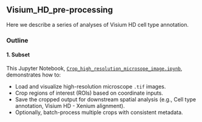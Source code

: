 ## Visium_HD_pre-processing
Here we describe a series of analyses of Visium HD cell type annotation.

### Outline
#### 1. Subset
This Jupyter Notebook, [`Crop_high_resolution_microsope_image.ipynb`](1.Visium_HD_pre-processing/Visium_HD_Crop_high_resolution_microsope_image.ipynb), demonstrates how to:
- Load and visualize high-resolution microscope `.tif` images.
- Crop regions of interest (ROIs) based on coordinate inputs.
- Save the cropped output for downstream spatial analysis (e.g., Cell type annotation, Visium HD - Xenium alignment).
- Optionally, batch-process multiple crops with consistent metadata.
